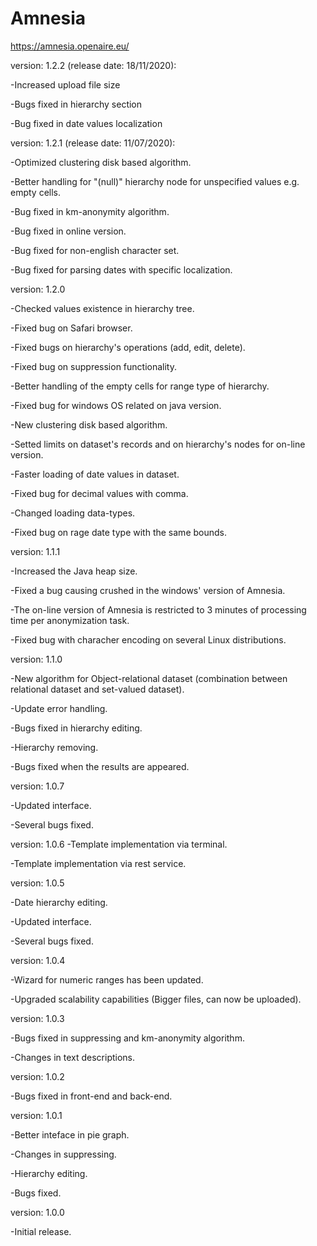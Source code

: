 # Amnesia
https://amnesia.openaire.eu/

version: 1.2.2 (release date: 18/11/2020):

-Increased upload file size

-Bugs fixed in hierarchy section

-Bug fixed in date values localization

version: 1.2.1 (release date: 11/07/2020):

-Optimized clustering disk based algorithm.

-Better handling for "(null)" hierarchy node for unspecified values e.g. empty cells.

-Bug fixed in km-anonymity algorithm.

-Bug fixed in online version.

-Bug fixed for non-english character set.

-Bug fixed for parsing dates with specific localization.

version: 1.2.0

-Checked values existence in hierarchy tree.

-Fixed bug on Safari browser.

-Fixed bugs on hierarchy's operations (add, edit, delete).

-Fixed bug on suppression functionality.

-Better handling of the empty cells for range type of hierarchy.

-Fixed bug for windows OS related on java version.

-New clustering disk based algorithm.

-Setted limits on dataset's records and on hierarchy's nodes for on-line version.

-Faster loading of date values in dataset.

-Fixed bug for decimal values with comma.

-Changed loading data-types.

-Fixed bug on rage date type with the same bounds.

version: 1.1.1

-Increased the Java heap size.

-Fixed a bug causing crushed in the windows' version of Amnesia.

-The on-line version of Amnesia is restricted to 3 minutes of processing time per anonymization task.

-Fixed bug with characher encoding on several Linux distributions.

version: 1.1.0

-New algorithm for Object-relational dataset (combination between relational dataset and set-valued dataset).

-Update error handling.

-Bugs fixed in hierarchy editing.

-Hierarchy removing.

-Bugs fixed when the results are appeared.

version: 1.0.7

-Updated interface.

-Several bugs fixed.

version: 1.0.6
-Template implementation via terminal.

-Template implementation via rest service.

version: 1.0.5

-Date hierarchy editing.

-Updated interface.

-Several bugs fixed.

version: 1.0.4

-Wizard for numeric ranges has been updated.

-Upgraded scalability capabilities (Bigger files, can now be uploaded).

version: 1.0.3

-Bugs fixed in suppressing and km-anonymity algorithm.

-Changes in text descriptions.

version: 1.0.2

-Bugs fixed in front-end and back-end.

version: 1.0.1

-Better inteface in pie graph.

-Changes in suppressing.

-Hierarchy editing.

-Bugs fixed.

version: 1.0.0

-Initial release.

